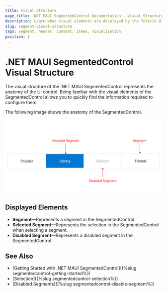```yaml
---
title: Visual Structure
page_title: .NET MAUI SegmentedControl Documentation - Visual Structure
description: Learn what visual elements are displayed by the Telerik UI for .NET MAUI SegmentedControl, and see how these elements build the visual structure of the control.
slug: segment-visual-structure
tags: segment, header, content, items, visualization
position: 1
---
```


# .NET MAUI SegmentedControl Visual Structure

The visual structure of the .NET MAUI SegmentedControl represents the anatomy of the UI control. Being familiar with the visual elements of the SegmentedControl allows you to quickly find the information required to configure them.

The following image shows the anatomy of the SegmentedControl.

![.NET MAUI SegmentedControl Visual Structure](images/segmentedcontrol-visual-structure.png "Visual elements of SegmentedControl control")

## Displayed Elements

- **Segment**&mdash;Represents a segment in the SegmentedControl.
- **Selected Segment**&mdash;Represents the selection in the SegmentedControl when selecting a segment. 
- **Disabled Segment**&mdash;Represents a disabled segment in the SegmentedControl.

## See Also

- [Getting Started with .NET MAUI SegmentedControl]({%slug segmentedcontrol-getting-started%})
- [Selection]({%slug segmentedcontrol-selection%})
- [Disabled Segments]({%slug segmentedcontrol-disable-segment%})